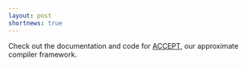 ```yaml
---
layout: post
shortnews: true
---
```

Check out the documentation and code for [ACCEPT][], our approximate compiler framework.

[accept]: https://sampa.cs.washington.edu/accept/
